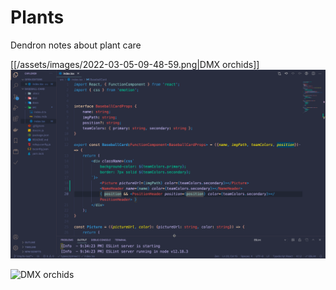 # Plants

Dendron notes about plant care

[[/assets/images/2022-03-05-09-48-59.png|DMX orchids]]
![screenshot](https://github.com/el-ethan/rocko-theme/raw/main/images/screenshot.png)

![DMX orchids](https://github.com/el-ethan/plants/raw/main/assets/images/2022-03-05-09-48-59.png)